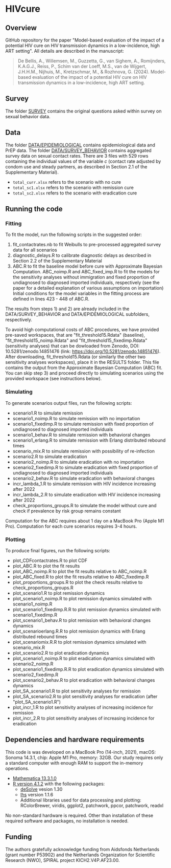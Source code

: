 # HIVcure

## Overview 
GitHub repository for the paper "Model-based evaluation of the impact of a potential HIV cure on HIV transmission dynamics in a low-incidence, high ART setting". All details are described in the manuscript:
> De Bellis, A., Willemsen, M., Guzzetta, G., van Sighem, A., Romijnders, K.A.G.J., Reiss, P., Schim van der Loeff, M.S., van de Wijgert, J.H.H.M., Nijhuis, M., Kretzschmar, M., & Rozhnova, G. (2024). Model-based evaluation of the impact of a potential HIV cure on HIV transmission dynamics in a low-incidence, high ART setting. 

## Survey
The folder [SURVEY]("SURVEY") contains the original questions asked within survey on sexual behavior data.

## Data
The folder [DATA/EPIDEMIOLOGICAL]("DATA/EPIDEMIOLOGICAL") contains epidemiological data and  PrEP data.
The folder [DATA/SURVEY_BEHAVIOR]("DATA/SURVEY_BEHAVIOR") contains aggregated survey data on sexual contact rates. There are 3 files with 529 rows containing the individual values of the variable $c$ (contact rate adjusted by condom use and steady partners, as described in Section 2.1 of the Supplementary Material).
- `total_curr.xlsx` refers to the scenario with no cure
- `total_sc1.xlsx` refers to the scenario with remission cure
- `total_sc2.xlsx` refers to the scenario with eradication cure

## Running the code
### Fitting 
To fit the model, run the following scripts in the suggested order:

1)	fit_contactrates.nb to fit Weibulls to pre-processed aggregated survey data for all scenarios
2)	diagnostic_delays.R to calibrate diagnostic delays as described in Section 2.2 of the Supplementary Material
3)	ABC.R to fit the baseline model before cure with Approximate Bayesian Computation. ABC_noimp.R and ABC_fixed_imp.R to fit the models for the sensitivity analyses without immigration and fixed proportion of undiagnosed to diagnosed imported individuals, respectively (see the paper for a detailed explanation of various assumptions on importation)
Initial conditions for the model variables in the fitting process are defined in lines 423 - 448 of ABC.R.

The results from steps 1) and 2) are already included in the DATA/SURVEY_BEHAVIOR and DATA/EPIDEMIOLOGICAL subfolders, respectively.

To avoid high computational costs of ABC procedures, we have provided pre-saved workspaces, that are "fit_threshold15.Rdata" (baseline), "fit_threshold15_noimp.Rdata" and "fit_threshold15_fixedimp.Rdata" (sensitivity analyses) that can be dowloaded from Zenodo, DOI: 10.5281/zenodo.14851476 (link: https://doi.org/10.5281/zenodo.14851476). After downloading, fit_threshold15.Rdata (or similarly the other two sensitivity analyses workspaces), place it in the RESULTS folder. This file contains the output from the Approximate Bayesian Computation (ABC) fit.
You can skip step 3) and proceed directly to simulating scenarios using the provided workspace (see instructions below).

### Simulating
To generate scenarios output files, run the following scripts:

-	scenario1.R to simulate remission
-	scenario1_noimp.R to simulate remission with no importation
-	scenario1_fixedimp.R to simulate remission with fixed proportion of undiagnosed to diagnosed imported individuals
-	scenario1_behav.R to simulate remission with behavioral changes
-	scenario1_erlang.R to simulate remission with Erlang distributed rebound times
-	scenario_mix.R to simulate remission with possibility of re-infection
-	scenario2.R to simulate eradication
-	scenario2_noimp.R to simulate eradication with no importation
-	scenario2_fixedimp.R to simulate eradication with fixed proportion of undiagnosed to diagnosed imported individuals
-	scenario2_behav.R to simulate eradication with behavioral changes
-	incr_lambda_1.R to simulate remission with HIV incidence increasing after 2022
-	incr_lambda_2.R to simulate eradication with HIV incidence increasing after 2022
-	check_proportions_groups.R to simulate the model without cure and check if prevalence by risk group remains constant

Computation for the ABC requires about 1 day on a MacBook Pro (Apple M1 Pro).
Computation for each cure scenarios requires 3-4 hours.

### Plotting 
To produce final figures, run the following scripts:

-	plot_CDFcontactrates.R to plot CDF
-	plot_ABC.R to plot the fit results
-	plot_ABC_noimp.R to plot the fit results relative to ABC_noimp.R
-	plot_ABC_fixed.R to plot the fit results relative to ABC_fixedimp.R
-	plot_proportions_groups.R to plot the check results relative to check_proportions_groups.R
-	plot_scenario1.R to plot remission dynamics
-	plot_scenario1_noimp.R to plot remission dynamics simulated with scenario1_noimp.R
-	plot_scenario1_fixedimp.R.R to plot remission dynamics simulated with scenario1_fixedimp.R
-	plot_scenario1_behav.R to plot remission with behavioral changes dynamics
-	plot_scenarioerlang.R.R to plot remission dynamics with Erlang distributed rebound times
-	plot_scenariomix.R.R to plot remission dynamics simulated with scenario_mix.R
-	plot_scenario2.R to plot eradication dynamics
-	plot_scenario1_noimp.R to plot eradication dynamics simulated with scenario2_noimp.R
-	plot_scenario1_fixedimp.R.R to plot eradication dynamics simulated with scenario2_fixedimp.R
-	plot_scenario2_behav.R to plot eradication with behavioral changes dynamics
-	plot_SA_scenario1.R to plot sensitivity analyses for remission
-	plot_SA_scenario2.R to plot sensitivity analyses for eradication (after "plot_SA_scenario1.R")
-	plot_incr_1.R to plot sensitivity analyses of increasing incidence for remission
-	plot_incr_2.R to plot sensitivity analyses of increasing incidence for eradication

## Dependencies and hardware requirements 
This code is was developed on a MacBook Pro (14-inch, 2021), macOS: Sonoma 14.3.1, chip: Apple M1 Pro, memory: 32GB. 
Our study requires only a standard computer with enough RAM to support the in-memory operations.

- [Mathematica 13.3.1.0](https://www.wolfram.com/mathematica/)
- [R version 4.1.2](https://www.r-project.org/) with the following packages:
  - [deSolve](https://cran.r-project.org/web/packages/deSolve/index.html) vesion 1.30
  - [lhs](https://cran.r-project.org/web/packages/lhs/index.html) version 1.1.6
  - Additional libraries used for data processing and plotting: RColorBrewer, viridis, ggplot2, patchwork, ppcor, patchwork, readxl

No non-standard hardware is required.
Other than installation of these required software and packages, no installation is needed.

## Funding  
The authors gratefully acknowledge funding from Aidsfonds Netherlands (grant number P53902) and the Netherlands Organization for Scientific Research (NWO), SPIRAL project KICH2.V4P.AF23.00.
